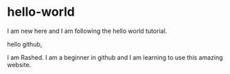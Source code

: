 # hello-world
I am new here and I am following the hello world tutorial.

hello github,

I am Rashed. I am a beginner in github and I am learning to use this amazing website.
